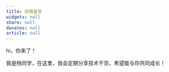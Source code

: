 ```yaml
---
title: 给我留言
widgets: null
share: null
donates: null
article: null
---
```

hi，你来了！

我是杨同学，在这里，我会定期分享技术干货，希望能与你共同成长！